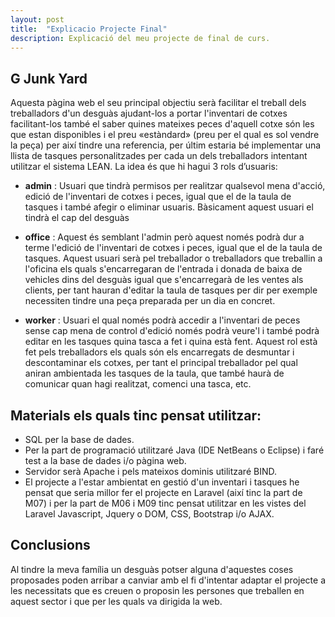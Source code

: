 ```yaml
---
layout: post
title:  "Explicacio Projecte Final"
description: Explicació del meu projecte de final de curs.
---
```

## G Junk Yard
Aquesta pàgina web el seu principal objectiu serà facilitar el treball dels treballadors d'un desguàs ajudant-los a portar l'inventari de cotxes facilitant-los també el saber quines mateixes peces d'aquell cotxe són les que estan disponibles i el preu «estàndard» (preu per el qual es sol vendre la peça) per així tindre una referencia, per últim estaria bé implementar una llista de tasques personalitzades per cada un dels treballadors intentant utilitzar el sistema LEAN.
La idea és que hi hagui 3 rols d’usuaris:

  * **admin** : Usuari que tindrà permisos per realitzar qualsevol mena d'acció, edició de l'inventari de cotxes i peces, igual que el de la taula de tasques i també afegir o eliminar usuaris.
Bàsicament aquest usuari el tindrà el cap del desguàs

  * **office** : Aquest és semblant l'admin però aquest només podrà dur a terme l'edició de l'inventari de cotxes i peces, igual que el de la taula de tasques. Aquest usuari serà pel treballador o treballadors que treballin a l'oficina els quals s'encarregaran de l'entrada i donada de baixa de vehicles dins del desguàs igual que s'encarregarà de les ventes als clients, per tant hauran d'editar la taula de tasques per dir per exemple necessiten tindre una peça preparada per un dia en concret.

  * **worker** : Usuari el qual només podrà accedir a l'inventari de peces sense cap mena de control d'edició només podrà veure'l i també podrà editar en les tasques quina tasca a fet i quina està fent. Aquest rol està fet pels treballadors els quals són els encarregats de desmuntar i descontaminar els cotxes, per tant el principal treballador pel qual aniran ambientada les tasques de la taula, que també haurà de comunicar quan hagi realitzat, comenci una tasca, etc.

## Materials els quals tinc pensat utilitzar:
  * SQL per la base de dades.
  * Per la part de programació utilitzaré Java (IDE NetBeans o Eclipse) i faré test a la base de dades i/o pàgina web.
  * Servidor serà Apache i pels mateixos dominis utilitzaré BIND.
  * El projecte a l'estar ambientat en gestió d'un inventari i tasques he pensat que seria millor fer el projecte en Laravel (així tinc la part de M07) i per la part de M06 i M09 tinc pensat utilitzar en les vistes del Laravel Javascript, Jquery o DOM, CSS, Bootstrap i/o AJAX.

## Conclusions
Al tindre la meva família un desguàs potser alguna d'aquestes coses proposades poden arribar a canviar amb el fi d'intentar adaptar el projecte a les necessitats que es creuen o proposin les persones que treballen en aquest sector i que per les quals va dirigida la web.
